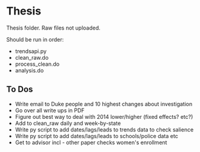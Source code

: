 # Thesis

Thesis folder. Raw files not uploaded.

Should be run in order:
* trendsapi.py
* clean_raw.do
* process_clean.do
* analysis.do


## To Dos

* Write email to Duke people and 10 highest changes about investigation
* Go over all write ups in PDF
* Figure out best way to deal with 2014 lower/higher (fixed effects? etc?)
* Add to clean_raw daily and week-by-state
* Write py script to add dates/lags/leads to trends data to check salience
* Write py script to add dates/lags/leads to schools/police data etc
* Get to advisor incl - other paper checks women's enrollment
